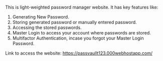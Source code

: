 This is light-weighted password manager website.
It has key features like:
1. Generating New Password.
2. Storing generated password or manually entered password.
3. Accessing the stored passwords.
4. Master Login to access your account where passwords are stored.
5. Multifactor Authentication, incase you forgot your Master Login Password.

Link to access the website: https://passvaullt123.000webhostapp.com/
